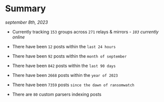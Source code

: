 
# Summary
_september 8th, 2023_

- Currently tracking `153` groups across `271` relays & mirrors - _`103` currently online_

- There have been `12` posts within the `last 24 hours`

- There have been `92` posts within the `month of september`

- There have been `842` posts within the `last 90 days`

- There have been `2668` posts within the `year of 2023`

- There have been `7359` posts `since the dawn of ransomwatch`

- There are `80` custom parsers indexing posts
